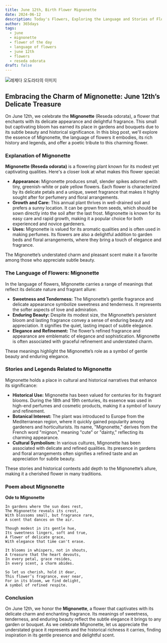 ```yaml
---
title: June 12th, Birth Flower Mignonette
date: 2024-06-12
description: Today's Flowers, Exploring the Language and Stories of Flowers Mignonette
author: 365days
tags:
  - june
  - mignonette
  - flower of the day
  - language of flowers
  - june 12th
  - flowers
  - reseda odorata
draft: false
---
```


![레제다 오도라타의 이미지](https://cdn.pixabay.com/photo/2015/01/18/18/59/wau-603313_1280.jpg#center)

## Embracing the Charm of Mignonette: June 12th’s Delicate Treasure

On June 12th, we celebrate the **Mignonette** (Reseda odorata), a flower that enchants with its delicate appearance and delightful fragrance. This small but captivating bloom has earned its place in gardens and bouquets due to its subtle beauty and historical significance. In this blog post, we'll explore the essence of Mignonette, the language of flowers it embodies, its rich history and legends, and offer a poetic tribute to this charming flower.

### Explanation of Mignonette

**Mignonette (Reseda odorata)** is a flowering plant known for its modest yet captivating qualities. Here's a closer look at what makes this flower special:

- **Appearance:** Mignonette produces small, slender spikes adorned with tiny, greenish-white or pale yellow flowers. Each flower is characterized by its delicate petals and a unique, sweet fragrance that makes it highly sought after for perfumery and floral arrangements.
- **Growth and Care:** This annual plant thrives in well-drained soil and prefers a sunny location. It can be grown from seeds, which should be sown directly into the soil after the last frost. Mignonette is known for its easy care and rapid growth, making it a popular choice for both experienced and novice gardeners.
- **Uses:** Mignonette is valued for its aromatic qualities and is often used in making perfumes. Its flowers are also a delightful addition to garden beds and floral arrangements, where they bring a touch of elegance and fragrance.

The Mignonette’s understated charm and pleasant scent make it a favorite among those who appreciate subtle beauty.

### The Language of Flowers: Mignonette

In the language of flowers, Mignonette carries a range of meanings that reflect its delicate nature and fragrant allure:

- **Sweetness and Tenderness:** The Mignonette’s gentle fragrance and delicate appearance symbolize sweetness and tenderness. It represents the softer aspects of love and admiration.
- **Enduring Beauty:** Despite its modest size, the Mignonette’s persistent bloom and lasting fragrance convey a sense of enduring beauty and appreciation. It signifies the quiet, lasting impact of subtle elegance.
- **Elegance and Refinement:** The flower’s refined fragrance and appearance are emblematic of elegance and sophistication. Mignonette is often associated with graceful refinement and understated charm.

These meanings highlight the Mignonette’s role as a symbol of gentle beauty and enduring elegance.

### Stories and Legends Related to Mignonette

Mignonette holds a place in cultural and historical narratives that enhance its significance:

- **Historical Use:** Mignonette has been valued for centuries for its fragrant blooms. During the 18th and 19th centuries, its essence was used in high-end perfumes and cosmetic products, making it a symbol of luxury and refinement.
- **Botanical Interest:** The plant was introduced to Europe from the Mediterranean region, where it quickly gained popularity among gardeners and horticulturists. Its name, "Mignonette," derives from the French word "mignon," meaning "cute" or "dainty," reflecting its charming appearance.
- **Cultural Symbolism:** In various cultures, Mignonette has been associated with delicate and refined qualities. Its presence in gardens and floral arrangements often signifies a refined taste and an appreciation for subtle beauty.

These stories and historical contexts add depth to the Mignonette’s allure, making it a cherished flower in many traditions.

### Poem about Mignonette

**Ode to Mignonette**

	In gardens where the sun does rest,
	The Mignonette reveals its crest,
	With blossoms small, but fragrance rare,
	A scent that dances on the air.
	
	Though modest in its gentle hue,
	Its sweetness lingers, soft and true,
	A flower of delicate grace,
	With elegance that time can't erase.
	
	It blooms in whispers, not in shouts,
	A treasure that the heart devouts,
	In every petal, grace resides,
	In every scent, a charm abides.
	
	So let us cherish, hold it dear,
	This flower’s fragrance, ever near,
	For in its bloom, we find delight,
	A symbol of refined respite.

### Conclusion

On June 12th, we honor the **Mignonette**, a flower that captivates with its delicate charm and enchanting fragrance. Its meanings of sweetness, tenderness, and enduring beauty reflect the subtle elegance it brings to any garden or bouquet. As we celebrate Mignonette, let us appreciate the understated grace it represents and the historical richness it carries, finding inspiration in its gentle presence and delightful scent.